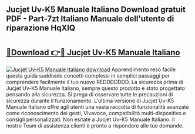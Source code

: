 ## Jucjet Uv-K5 Manuale Italiano Download gratuit PDF - Part-7zt Italiano Manuale dell'utente di riparazione HqXlQ

# <h2><a href="http://dfejlfd.blite.top/?on=Jucjet+Uv-K5+Manuale+Italiano">🔗Download 👉🔴 Jucjet Uv-K5 Manuale Italiano</a></h2>

[![Jucjet Uv-K5 Manuale Italiano download](https://i.imgur.com/lujVjoI.png)](http://dfejlfd.blite.top/?on=Jucjet+Uv-K5+Manuale+Italiano)
Apprendimento reso facile questa guida suddivide concetti complessi in semplici passaggi per comprendere facilmente il tuo nuovo REDDDDDDD. La sicurezza prima di Jucjet Uv-K5 Manuale Italiano, sempre questo prodotto è stato progettato pensando alla sicurezza. Si prega di osservare tutte le precauzioni di sicurezza durante il funzionamento. L'ultima versione di Jucjet Uv-K5 Manuale Italiano offre agli utenti una vasta raccolta di funzionalità avanzate come riconoscimento dei gesti, Vivavoce, compatibilità multi-dispositivo e consigli personalizzati. Non esitate a Jucjet Uv-K5 Manuale Italiano. Il nostro Team di assistenza clienti è pronto a rispondere alle tue domande.
